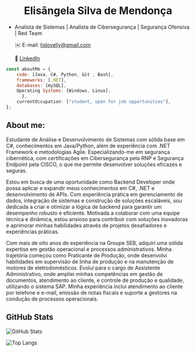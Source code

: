 <h1 align="center">Elisângela Silva de Mendonça</h1>

- Analista de Sistemas | Analista de Cibersegurança | Segurança Ofensiva | Red Team
  
  ✉️ E-mail: lislovelly@gmail.com
  
  🔗 [LinkedIn](https://www.linkedin.com/in/elisangelasilvademendonca)



```javascript
const aboutMe = {
    code: [Java, C#, Python, Git , Bash],
    frameworks: [.NET],         
    databases: [mySQL],
    Operating Systems: [Windows, Linux],
      },
    currentOccupation: ["student, open for job opportunities"],
};
```

 
## About me:

Estudante de Análise e Desenvolvimento de Sistemas com sólida base em C#, conhecimentos em Java/Python, além de experiência com .NET Framework e metodologias Agile. Especializando-me em segurança cibernética, com certificações em Cibersegurança pela RNP e Segurança Endpoint pela CISCO, o que me permite desenvolver soluções eficazes e seguras.

Estou em busca de uma oportunidade como Backend Developer onde possa aplicar e expandir meus conhecimentos em C#, .NET e desenvolvimento de APIs. Com experiência prática em gerenciamento de dados, integração de sistemas e construção de soluções escaláveis, sou dedicada a criar e otimizar a lógica de backend para garantir um desempenho robusto e eficiente. Motivada a colaborar com uma equipe técnica e dinâmica, estou ansioso para contribuir com soluções inovadoras e aprimorar minhas habilidades através de projetos desafiadores e experiências práticas.

Com mais de oito anos de experiência na Groupe SEB, adquiri uma sólida expertise em gestão operacional e processos administrativos. Minha trajetória começou como Praticante de Produção, onde desenvolvi habilidades em supervisão de linha de produção e na manutenção de motores de eletrodomésticos. Evoluí para o cargo de Assistente Administrativo, onde ampliei minhas competências em gestão de documentos, atendimento ao cliente, e controle de produção e qualidade, utilizando o sistema SAP. Minha experiência inclui atendimento ao cliente por telefone e e-mail, emissão de notas fiscais e suporte a gestores na condução de processos operacionais.

## GitHub Stats

![GitHub Stats](https://github-readme-stats.vercel.app/api?username=lislovelly&theme=transparent&bg_color=000&border_color=30A3DC&show_icons=true&icon_color=30A3DC&title_color=E94D5F&text_color=FFF)

![Top Langs](https://github-readme-stats-git-masterrstaa-rickstaa.vercel.app/api/top-langs/?username=lislovelly&layout=compact&bg_color=000&border_color=30A3DC&title_color=E94D5F&text_color=FFF)









<!---
lislovelly/lislovelly is a ✨ special ✨ repository because its `README.md` (this file) appears on your GitHub profile.
You can click the Preview link to take a look at your changes.
--->
